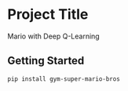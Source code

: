 # Project Title
Mario with Deep Q-Learning

## Getting Started
```
pip install gym-super-mario-bros
```
